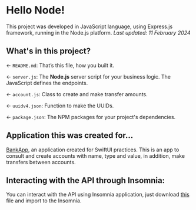 # Hello Node!

This project was developed in JavaScript language, using Express.js framework, running in the Node.js platform.
_Last updated: 11 February 2024_

## What's in this project?

← `README.md`: That’s this file, how you built it.

← `server.js`: The **Node.js** server script for your business logic. The JavaScript defines the endpoints.

← `account.js`: Class to create and make transfer amounts.

← `uuidv4.json`: Function to make the UUIDs.

← `package.json`: The NPM packages for your project's dependencies.

## Application this was created for...

[BankApp](https://github.com/jonatttan/BankApp), an application created for SwiftUI practices. This is an app to consult and create accounts with name, type and value, in addition, make transfers between accounts.

## Interacting with the API through Insomnia:

You can interact with the API using Insomnia application, just download [this](Insomnia-BankAppServer.json) file and import to the Insomnia.

